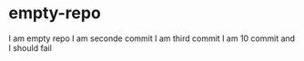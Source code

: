 # empty-repo
I am empty repo
I am seconde commit
I am third commit
I am 10 commit and I should fail
